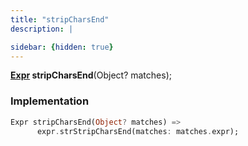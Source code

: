 ```yaml
---
title: "stripCharsEnd"
description: |

sidebar: {hidden: true}
---
```

<span class="dart-code"><strong>[Expr] stripCharsEnd</strong>(<span class="nobr">Object? matches</span>);</span>


### Implementation
```dart
Expr stripCharsEnd(Object? matches) =>
      expr.strStripCharsEnd(matches: matches.expr);
```

[Expr]: /reference/classes/expr